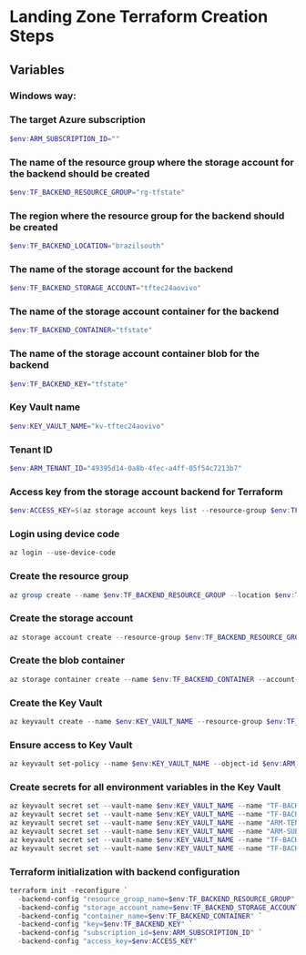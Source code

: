# Landing Zone Terraform Creation Steps

## Variables

### Windows way:

### The target Azure subscription
```powershell
$env:ARM_SUBSCRIPTION_ID=""
```

### The name of the resource group where the storage account for the backend should be created
```powershell
$env:TF_BACKEND_RESOURCE_GROUP="rg-tfstate"
```

### The region where the resource group for the backend should be created
```powershell
$env:TF_BACKEND_LOCATION="brazilsouth"
```

### The name of the storage account for the backend
```powershell
$env:TF_BACKEND_STORAGE_ACCOUNT="tftec24aovivo"
```

### The name of the storage account container for the backend
```powershell
$env:TF_BACKEND_CONTAINER="tfstate"
```

### The name of the storage account container blob for the backend
```powershell
$env:TF_BACKEND_KEY="tfstate"
```

### Key Vault name
```powershell
$env:KEY_VAULT_NAME="kv-tftec24aovivo"
```

### Tenant ID
```powershell
$env:ARM_TENANT_ID="49395d14-0a8b-4fec-a4ff-05f54c7213b7"
```

### Access key from the storage account backend for Terraform
```powershell
$env:ACCESS_KEY=$(az storage account keys list --resource-group $env:TF_BACKEND_RESOURCE_GROUP --account-name $env:TF_BACKEND_STORAGE_ACCOUNT --query "[0].value" --output tsv)
```

### Login using device code
```powershell
az login --use-device-code
```

### Create the resource group
```powershell
az group create --name $env:TF_BACKEND_RESOURCE_GROUP --location $env:TF_BACKEND_LOCATION
```

### Create the storage account
```powershell
az storage account create --resource-group $env:TF_BACKEND_RESOURCE_GROUP --name $env:TF_BACKEND_STORAGE_ACCOUNT --sku Standard_LRS --encryption-services blob --location $env:TF_BACKEND_LOCATION
```

### Create the blob container
```powershell
az storage container create --name $env:TF_BACKEND_CONTAINER --account-name $env:TF_BACKEND_STORAGE_ACCOUNT
```

### Create the Key Vault
```powershell
az keyvault create --name $env:KEY_VAULT_NAME --resource-group $env:TF_BACKEND_RESOURCE_GROUP --location $env:TF_BACKEND_LOCATION --enable-rbac-authorization $false
```

### Ensure access to Key Vault
```powershell
az keyvault set-policy --name $env:KEY_VAULT_NAME --object-id $env:ARM_CLIENT_ID --secret-permissions get list --key-permissions get list --certificate-permissions get list
```

### Create secrets for all environment variables in the Key Vault
```powershell
az keyvault secret set --vault-name $env:KEY_VAULT_NAME --name "TF-BACKEND-STORAGE-ACCOUNT" --value $env:TF_BACKEND_STORAGE_ACCOUNT
az keyvault secret set --vault-name $env:KEY_VAULT_NAME --name "TF-BACKEND-KEY" --value $env:TF_BACKEND_KEY
az keyvault secret set --vault-name $env:KEY_VAULT_NAME --name "ARM-TENANT-ID" --value $env:ARM_TENANT_ID
az keyvault secret set --vault-name $env:KEY_VAULT_NAME --name "ARM-SUBSCRIPTION-ID" --value $env:ARM_SUBSCRIPTION_ID
az keyvault secret set --vault-name $env:KEY_VAULT_NAME --name "TF-BACKEND-RESOURCE-GROUP" --value $env:TF_BACKEND_RESOURCE_GROUP
az keyvault secret set --vault-name $env:KEY_VAULT_NAME --name "TF-BACKEND-CONTAINER" --value $env:TF_BACKEND_CONTAINER
```

### Terraform initialization with backend configuration
```powershell
terraform init -reconfigure `
  -backend-config "resource_group_name=$env:TF_BACKEND_RESOURCE_GROUP" `
  -backend-config "storage_account_name=$env:TF_BACKEND_STORAGE_ACCOUNT" `
  -backend-config "container_name=$env:TF_BACKEND_CONTAINER" `
  -backend-config "key=$env:TF_BACKEND_KEY" `
  -backend-config "subscription_id=$env:ARM_SUBSCRIPTION_ID" `
  -backend-config "access_key=$env:ACCESS_KEY"
```